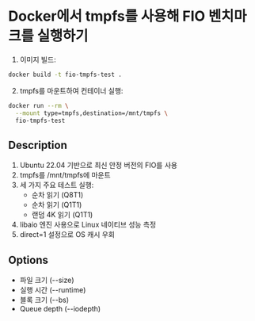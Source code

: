 # Docker에서 tmpfs를 사용해 FIO 벤치마크를 실행하기

1. 이미지 빌드:

```bash
docker build -t fio-tmpfs-test .
```

2. tmpfs를 마운트하여 컨테이너 실행:

```bash
docker run --rm \
  --mount type=tmpfs,destination=/mnt/tmpfs \
  fio-tmpfs-test
```

## Description

1. Ubuntu 22.04 기반으로 최신 안정 버전의 FIO를 사용
2. tmpfs를 /mnt/tmpfs에 마운트
3. 세 가지 주요 테스트 실행:
   - 순차 읽기 (Q8T1)
   - 순차 읽기 (Q1T1)
   - 랜덤 4K 읽기 (Q1T1)
4. libaio 엔진 사용으로 Linux 네이티브 성능 측정
5. direct=1 설정으로 OS 캐시 우회

## Options

- 파일 크기 (--size)
- 실행 시간 (--runtime)
- 블록 크기 (--bs)
- Queue depth (--iodepth)
